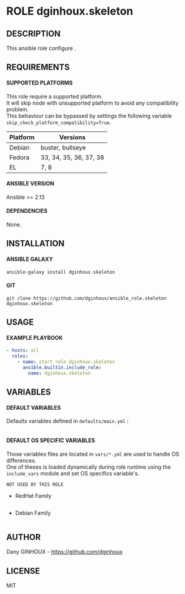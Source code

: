 # ROLE dginhoux.skeleton



## DESCRIPTION

This ansible role configure .



## REQUIREMENTS

#### SUPPORTED PLATFORMS

This role require a supported platform.<br />
It will skip node with unsupported platform to avoid any compatibility problem.<br />
This behaviour can be bypassed by settings the following variable `skip_check_platform_compatibility=True`.

| Platform | Versions |
|----------|----------|
| Debian | buster, bullseye |
| Fedora | 33, 34, 35, 36, 37, 38 |
| EL | 7, 8 |

#### ANSIBLE VERSION

Ansible >= 2.13

#### DEPENDENCIES

None.



## INSTALLATION

#### ANSIBLE GALAXY

```shell
ansible-galaxy install dginhoux.skeleton
```
#### GIT

```shell
git clone https://github.com/dginhoux/ansible_role.skeleton dginhoux.skeleton
```


## USAGE

#### EXAMPLE PLAYBOOK

```yaml
- hosts: all
  roles:
    - name: start role dginhoux.skeleton
      ansible.builtin.include_role:
        name: dginhoux.skeleton
```


## VARIABLES

#### DEFAULT VARIABLES

Defaults variables defined in `defaults/main.yml` : 

```yaml

```

#### DEFAULT OS SPECIFIC VARIABLES

Those variables files are located in `vars/*.yml` are used to handle OS differences.<br />
One of theses is loaded dynamically during role runtime using the `include_vars` module and set OS specifics variable's.

`NOT USED BY THIS ROLE`

* RedHat Family 

```yaml

```

* Debian Family 

```yaml

```


## AUTHOR

Dany GINHOUX - https://github.com/dginhoux



## LICENSE

MIT
